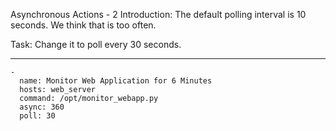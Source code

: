 Asynchronous Actions - 2
Introduction: The default polling interval is 10 seconds. We think that is too often. 

Task: Change it to poll every 30 seconds. 

-------------------

```
-
  name: Monitor Web Application for 6 Minutes
  hosts: web_server
  command: /opt/monitor_webapp.py
  async: 360
  poll: 30

```
